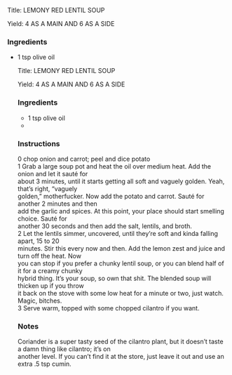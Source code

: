 <!DOCTYPE HTML PUBLIC "-//W3C//DTD HTML 4.0 Transitional//EN">
<html>
  <head>
  <title>LEMONY RED LENTIL SOUP</title><link rel='stylesheet' href='style.css' type='text/css'><meta http-equiv="Content-Style-Stype" content="text/css">
     <meta http-equiv="Content-Type" content="text/html;charset=utf-8">
     </head><body><div class="recipe" itemscope itemtype="http://schema.org/Recipe"><div class='header'><p class="title"><span class="label">Title:</span> <span itemprop="name">LEMONY RED LENTIL SOUP</span></p>
<p class="yields"><span class="label">Yield:</span> <span itemprop="recipeYield">4 AS A MAIN AND 6 AS A SIDE</span></p>
</div><div class="ing"><h3>Ingredients</h3><ul class="ing"><li class="ing" itemprop="ingredients">1 tsp olive oil </li>
<li<!DOCTYPE HTML PUBLIC "-//W3C//DTD HTML 4.0 Transitional//EN">
<html>
  <head>
  <title>LEMONY RED LENTIL SOUP</title><link rel='stylesheet' href='style.css' type='text/css'><meta http-equiv="Content-Style-Stype" content="text/css">
     <meta http-equiv="Content-Type" content="text/html;charset=utf-8">
     </head><body><div class="recipe" itemscope itemtype="http://schema.org/Recipe"><div class='header'><p class="title"><span class="label">Title:</span> <span itemprop="name">LEMONY RED LENTIL SOUP</span></p>
<p class="yields"><span class="label">Yield:</span> <span itemprop="recipeYield">4 AS A MAIN AND 6 AS A SIDE</span></p>
</div><div class="ing"><h3>Ingredients</h3><ul class="ing"><li class="ing" itemprop="ingredients">1 tsp olive oil </li>
<li (optional)</li>
</ul>
</div>
<div class="instructions"><h3 class="Instructions">Instructions</h3><div itemprop="recipeInstructions"><p>0 chop onion and carrot; peel and dice potato<br>1 Grab a large soup pot and heat the oil over medium heat. Add the onion and let it sauté for<br>about 3 minutes, until it starts getting all soft and vaguely golden. Yeah, that’s right, “vaguely<br>golden,” motherfucker. Now add the potato and carrot. Sauté for another 2 minutes and then<br>add the garlic and spices. At this point, your place should start smelling choice. Sauté for<br>another 30 seconds and then add the salt, lentils, and broth.<br>2 Let the lentils simmer, uncovered, until they’re soft and kinda falling apart, 15 to 20<br>minutes. Stir this every now and then. Add the lemon zest and juice and turn off the heat. Now<br>you can stop if you prefer a chunky lentil soup, or you can blend half of it for a creamy chunky<br>hybrid thing. It’s your soup, so own that shit. The blended soup will thicken up if you throw<br>it back on the stove with some low heat for a minute or two, just watch. Magic, bitches.<br>3 Serve warm, topped with some chopped cilantro if you want.</p></div></div><div class="modifications"><h3 class="Notes">Notes</h3><p>Coriander is a super tasty seed of the cilantro plant, but it doesn’t taste a damn thing like cilantro; it’s on<br>another level. If you can’t find it at the store, just leave it out and use an extra .5 tsp cumin.</p></div></div>

</body>
</html>